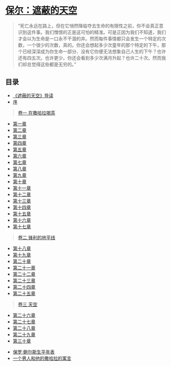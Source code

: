 <link href="../../css/style.css" rel="stylesheet" type="text/css" />

# [保尔：遮蔽的天空](https://www.qishulou.com/waiguo/zhebi/)

> <span class="wavy">“死亡永远在路上，但在它悄然降临夺去生命的有限性之前，你不会真正意识到这件事。我们憎恨的正是这可怕的精准。可是正因为我们不知道，我们才会以为生命是一口永不干涸的井。然而每件事情都只会发生一个特定的次数，一个很少的次数，真的。你还会想起多少次童年的那个特定的下午，那个已经深深成为你生命一部分、没有它你便无法想象自己人生的下午？也许还有四五次。也许更少。你还会看到多少次满月升起？也许二十次。然而我们却总觉得这些都是无穷的。”

## 目录

<div class="">

+ [《遮蔽的天空》导读](https://www.qishulou.com/waiguo/zhebi/5329786.html)
+ [序](https://www.qishulou.com/waiguo/zhebi/5329787.html)

> [卷一  在撒哈拉喝茶](https://www.qishulou.com/waiguo/zhebi/5329788.html)
+ [第一章](https://www.qishulou.com/waiguo/zhebi/5329789.html)
+ [第二章](https://www.qishulou.com/waiguo/zhebi/5329790.html)
+ [第三章](https://www.qishulou.com/waiguo/zhebi/5329791.html)
+ [第四章](https://www.qishulou.com/waiguo/zhebi/5329792.html)
+ [第五章](https://www.qishulou.com/waiguo/zhebi/5329793.html)
+ [第六章](https://www.qishulou.com/waiguo/zhebi/5329794.html)
+ [第七章](https://www.qishulou.com/waiguo/zhebi/5329795.html)
+ [第八章](https://www.qishulou.com/waiguo/zhebi/5329796.html)
+ [第九章](https://www.qishulou.com/waiguo/zhebi/5329797.html)
+ [第十章](https://www.qishulou.com/waiguo/zhebi/5329798.html)
+ [第十一章](https://www.qishulou.com/waiguo/zhebi/5329799.html)
+ [第十二章](https://www.qishulou.com/waiguo/zhebi/5329800.html)
+ [第十三章](https://www.qishulou.com/waiguo/zhebi/5329801.html)
+ [第十四章](https://www.qishulou.com/waiguo/zhebi/5329802.html)
+ [第十五章](https://www.qishulou.com/waiguo/zhebi/5329803.html)
+ [第十六章](https://www.qishulou.com/waiguo/zhebi/5329804.html)
+ [第十七章](https://www.qishulou.com/waiguo/zhebi/5329805.html)

> [卷二  锋利的地平线](https://www.qishulou.com/waiguo/zhebi/5329806.html)
+ [第十八章](https://www.qishulou.com/waiguo/zhebi/5329807.html)
+ [第十九章](https://www.qishulou.com/waiguo/zhebi/5329808.html)
+ [第二十章](https://www.qishulou.com/waiguo/zhebi/5329809.html)
+ [第二十一章](https://www.qishulou.com/waiguo/zhebi/5329810.html)
+ [第二十二章](https://www.qishulou.com/waiguo/zhebi/5329811.html)
+ [第二十三章](https://www.qishulou.com/waiguo/zhebi/5329812.html)
+ [第二十四章](https://www.qishulou.com/waiguo/zhebi/5329813.html)
+ [第二十五章](https://www.qishulou.com/waiguo/zhebi/5329814.html)

> [卷三  天空](https://www.qishulou.com/waiguo/zhebi/5329815.html)
+ [第二十六章](https://www.qishulou.com/waiguo/zhebi/5329816.html)
+ [第二十七章](https://www.qishulou.com/waiguo/zhebi/5329817.html)
+ [第二十八章](https://www.qishulou.com/waiguo/zhebi/5329818.html)
+ [第二十九章](https://www.qishulou.com/waiguo/zhebi/5329819.html)
+ [第三十章](https://www.qishulou.com/waiguo/zhebi/5329820.html)
* [保罗·鲍尔斯生平年表](https://www.qishulou.com/waiguo/zhebi/5329821.html)
* [一个男人和他的撒哈拉的寓言](https://www.qishulou.com/waiguo/zhebi/5329822.html)
  		  	 
</div>

